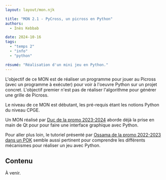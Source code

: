 ```yaml
---
layout: layout/mon.njk

title: "MON 2.1 - PyCross, un picross en Python"
authors:
  - Inès Kebbab

date: 2024-10-16
tags: 
  - "temps 2"
  - "info"
  - "python"

résumé: "Réalisation d'un mini jeu en Python."
---
```


L'objectif de ce MON est de réaliser un programme pour jouer au Picross (avec un programme à exécuter) pour voir à l'oeuvre Python sur un projet concret. L'objectif premier n'est pas de réaliser l'algorithme pour générer une grille de Picross.

Le niveau de ce MON est débutant, les pré-requis étant les notions Python du niveau CPGE.

Un MON réalisé par [Duc de la promo 2023-2024](src/promos/2023-2024/Dang-Vu-Duc/mon/temps-1.1/) aborde déjà la prise en main de Qt pour pour faire une interface graphique avec Python.

Pour aller plus loin, le tutoriel présenté par [Ossama de la promo 2022-2023 dans un POK](src/promos/2022-2023/Abdane-Ossama/pok/pok-temps3/) semble aussi pertinent pour comprendre les différents mécanismes pour réaliser un jeu avec Python.


## Contenu

À venir.